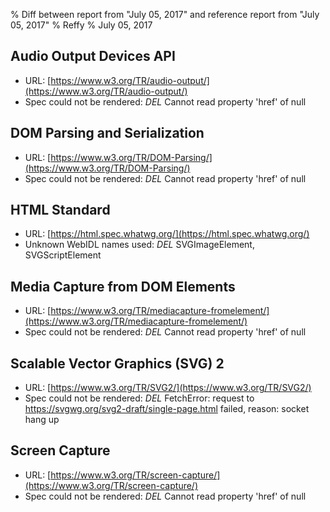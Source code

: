 % Diff between report from "July 05, 2017" and reference report from "July 05, 2017"
% Reffy
% July 05, 2017

## Audio Output Devices API

- URL: [https://www.w3.org/TR/audio-output/](https://www.w3.org/TR/audio-output/)
- Spec could not be rendered: *DEL* Cannot read property 'href' of null


## DOM Parsing and Serialization

- URL: [https://www.w3.org/TR/DOM-Parsing/](https://www.w3.org/TR/DOM-Parsing/)
- Spec could not be rendered: *DEL* Cannot read property 'href' of null


## HTML Standard

- URL: [https://html.spec.whatwg.org/](https://html.spec.whatwg.org/)
- Unknown WebIDL names used: *DEL* SVGImageElement, SVGScriptElement


## Media Capture from DOM Elements

- URL: [https://www.w3.org/TR/mediacapture-fromelement/](https://www.w3.org/TR/mediacapture-fromelement/)
- Spec could not be rendered: *DEL* Cannot read property 'href' of null


## Scalable Vector Graphics (SVG) 2

- URL: [https://www.w3.org/TR/SVG2/](https://www.w3.org/TR/SVG2/)
- Spec could not be rendered: *DEL* FetchError: request to https://svgwg.org/svg2-draft/single-page.html failed, reason: socket hang up


## Screen Capture

- URL: [https://www.w3.org/TR/screen-capture/](https://www.w3.org/TR/screen-capture/)
- Spec could not be rendered: *DEL* Cannot read property 'href' of null


